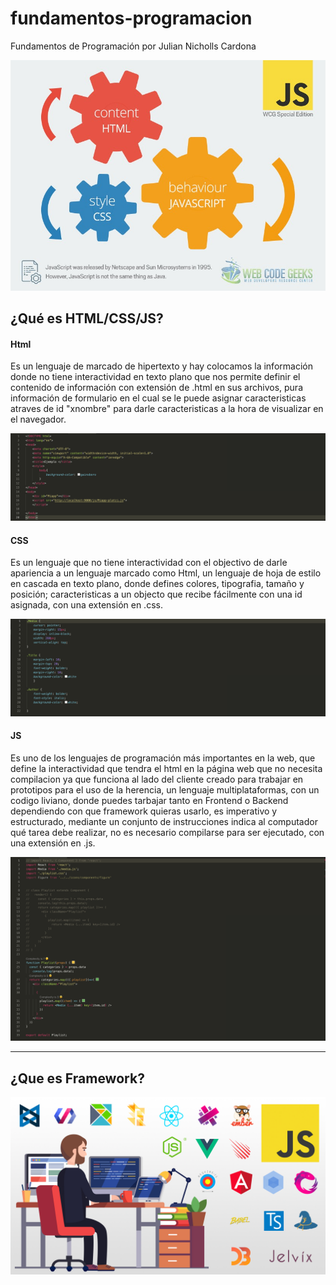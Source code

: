 # fundamentos-programacion
Fundamentos de Programación por Julian Nicholls Cardona

![html-css-js](img/Html-css-jss.jpg)

## ¿Qué es HTML/CSS/JS?

#### Html

Es un lenguaje de marcado de hipertexto y hay colocamos la información donde no tiene interactividad en texto plano que nos permite definir el contenido de información con extensión de .html en sus archivos, pura información de formulario en el cual se le puede asignar caracteristicas atraves de id "xnombre" para darle caracteristicas a la hora de visualizar en el navegador.

![Ejhtml](img/Ejemplohtml.png)


#### CSS

Es un lenguaje que no tiene interactividad con el objectivo de darle apariencia a un lenguaje marcado como Html, un lenguaje de hoja de estilo en cascada en texto plano, donde defines colores, tipografia, tamaño y posición; caracteristicas a un objecto que recibe fácilmente con una id asignada, con una  extensión en .css.

![Ejcss](img/Ejemplocss.png)


#### JS

Es uno de los lenguajes de programación más importantes en la web, que define la interactividad que tendra el html en la página web que no necesita compilacion ya que funciona al lado del cliente creado para trabajar en prototipos para el uso
de la herencia, un lenguaje multiplataformas, con un codigo liviano, donde puedes tarbajar tanto en Frontend o Backend dependiendo con que framework quieras usarlo, es imperativo y estructurado, mediante un conjunto de instrucciones indica al computador qué tarea debe realizar, no es necesario compilarse para ser ejecutado, con una  extensión en .js.

![Ejjs](img/Ejemplojs.png)




------------------------------------------------------------------------------------------------------------------------------


## ¿Que es  Framework?

![ExampleFrames](img/frameworks.jpg)
